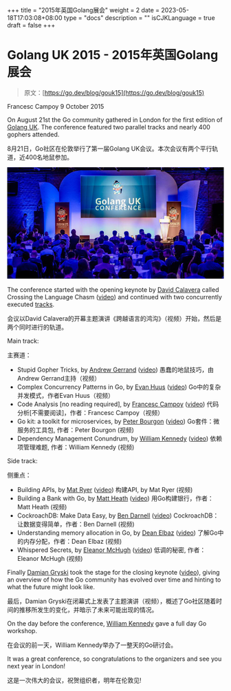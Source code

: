 +++
title = "2015年英国Golang展会"
weight = 2
date = 2023-05-18T17:03:08+08:00
type = "docs"
description = ""
isCJKLanguage = true
draft = false
+++

# Golang UK 2015 - 2015年英国Golang展会

> 原文：[https://go.dev/blog/gouk15](https://go.dev/blog/gouk15)

Francesc Campoy
9 October 2015

On August 21st the Go community gathered in London for the first edition of [Golang UK](https://golanguk.com/). The conference featured two parallel tracks and nearly 400 gophers attended.

8月21日，Go社区在伦敦举行了第一届Golang UK会议。本次会议有两个平行轨道，近400名地鼠参加。

![img](GolangUK2015_img/gouk.jpg)

The conference started with the opening keynote by [David Calavera](https://twitter.com/calavera) called Crossing the Language Chasm ([video](https://www.youtube.com/watch?v=JPVRnEZ4v_w&list=PLDWZ5uzn69ezRJYeWxYNRMYebvf8DerHd)) and continued with two concurrently executed [tracks](http://golanguk.com/schedule/).

会议以David Calavera的开幕主题演讲《跨越语言的鸿沟》（视频）开始，然后是两个同时进行的轨道。

Main track:

主赛道：

- Stupid Gopher Tricks, by [Andrew Gerrand](https://twitter.com/enneff) ([video](https://www.youtube.com/watch?v=UECh7X07m6E&list=PLDWZ5uzn69ezRJYeWxYNRMYebvf8DerHd)) 愚蠢的地鼠技巧，由Andrew Gerrand主持（视频）
- Complex Concurrency Patterns in Go, by [Evan Huus](https://twitter.com/eapache) ([video](https://www.youtube.com/watch?v=2HOO5gIgyMg&list=PLDWZ5uzn69ezRJYeWxYNRMYebvf8DerHd)) Go中的复杂并发模式，作者Evan Huus（视频）
- Code Analysis [no reading required], by [Francesc Campoy](https://twitter.com/francesc) ([video](https://www.youtube.com/watch?v=oorX84tBMqo&list=PLDWZ5uzn69ezRJYeWxYNRMYebvf8DerHd)) 代码分析[不需要阅读]，作者：Francesc Campoy（视频）
- Go kit: a toolkit for microservices, by [Peter Bourgon](https://twitter.com/peterbourgon) ([video](https://www.youtube.com/watch?v=aL6sd4d4hxk&list=PLDWZ5uzn69ezRJYeWxYNRMYebvf8DerHd)) Go套件：微服务的工具包, 作者：Peter Bourgon (视频)
- Dependency Management Conundrum, by [William Kennedy](https://twitter.com/goinggodotnet) ([video](https://www.youtube.com/watch?v=CdhucJShJU8&list=PLDWZ5uzn69ezRJYeWxYNRMYebvf8DerHd)) 依赖项管理难题, 作者：William Kennedy (视频)

Side track:

侧重点：

- Building APIs, by [Mat Ryer](https://twitter.com/matryer) ([video](https://www.youtube.com/watch?v=tIm8UkSf6RA&list=PLDWZ5uzn69ezRJYeWxYNRMYebvf8DerHd)) 构建API, by Mat Ryer (视频)
- Building a Bank with Go, by [Matt Heath](https://twitter.com/mattheath) ([video](https://www.youtube.com/watch?v=cFJkLfujOts&list=PLDWZ5uzn69ezRJYeWxYNRMYebvf8DerHd)) 用Go构建银行，作者：Matt Heath (视频)
- CockroachDB: Make Data Easy, by [Ben Darnell](https://twitter.com/bendarnell) ([video](https://www.youtube.com/watch?v=33oqpLmQ3LE&list=PLDWZ5uzn69ezRJYeWxYNRMYebvf8DerHd)) CockroachDB：让数据变得简单，作者：Ben Darnell (视频)
- Understanding memory allocation in Go, by [Dean Elbaz](https://twitter.com/DeanElbaz) ([video](https://www.youtube.com/watch?v=zjoieOpy5hE&list=PLDWZ5uzn69ezRJYeWxYNRMYebvf8DerHd)) 了解Go中的内存分配，作者：Dean Elbaz (视频) 
- Whispered Secrets, by [Eleanor McHugh](https://twitter.com/feyeleanor) ([video](https://www.youtube.com/watch?v=ViBRx-F4Z2U&list=PLDWZ5uzn69ezRJYeWxYNRMYebvf8DerHd)) 低调的秘密, 作者：Eleanor McHugh (视频)

Finally [Damian Gryski](https://twitter.com/dgryski) took the stage for the closing keynote ([video](https://www.youtube.com/watch?v=IiSyFc10Jj0&list=PLDWZ5uzn69ezRJYeWxYNRMYebvf8DerHd)), giving an overview of how the Go community has evolved over time and hinting to what the future might look like.

最后，Damian Gryski在闭幕式上发表了主题演讲（视频），概述了Go社区随着时间的推移所发生的变化，并暗示了未来可能出现的情况。

On the day before the conference, [William Kennedy](https://twitter.com/goinggodotnet) gave a full day Go workshop.

在会议的前一天，William Kennedy举办了一整天的Go研讨会。

It was a great conference, so congratulations to the organizers and see you next year in London!

这是一次伟大的会议，祝贺组织者，明年在伦敦见!
